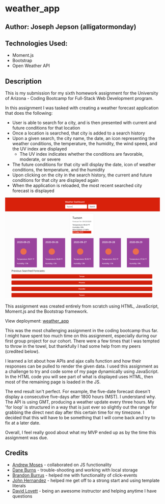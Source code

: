 # weather_app

## Author: Joseph Jepson (alligatormonday)

## Technologies Used:

* Moment.js
* Bootstrap
* Open Weather API

## Description 

This is my submission for my sixth homework assignment for the University of Arizona - Coding Bootcamp for Full-Stack Web Development program.

In this assignment I was tasked with creating a weather forecast application that does the following: 
* User is able to search for a city, and is then presented with current and future conditions for that location
* Once a location is searched, that city is added to a search history
* Upon a given search, the city name, the date, an icon representing the weather conditions, the temperature, the humidity, the wind speed, and the UV index are displayed
    * The UV index indicates whether the conditions are favorable, moderate, or severe
* The future conditions for that city will display the date, icon of weather conditions, the temperature, and the humidity
* Upon clicking on the city in the search history, the current and future conditions for that city are displayed again
* When the application is reloaded, the most recent searched city forecast is displayed

![Image of weather application](/image/screenshot.png)

This assignment was created entirely from scratch using HTML, JavaScript, Moment.js and the Bootstrap framework.

View deployment: [weather_app](https://alligatormonday.github.io/weather_app/)

This was the most challenging assignment in the coding bootcamp thus far. I might have spent too much time on this assignment, especially during our first group project for our cohort. There were a few times that I was tempted to throw in the towel, but thankfully I had some help from my peers (credited below).

I learned a lot about how APIs and ajax calls function and how their responses can be pulled to render the given data. I used this assignment as a challenge to try and code some of my page dynamically using JavaScript. In the HTML code you will see part of what is displayed uses HTML, then most of the remaining page is loaded in the JS. 

The end result isn't perfect. For example, the five-date forecast doesn't display a consecutive five-days after 1800 hours (MST). I understand why. The API is using GMT, producing a weather update every three hours. My 'for loop' is structured in a way that is just ever so slightly out the range for grabbing the direct next day after this certain time for my timezone. I decided that this will have to be something that I will come back and try to fix at a later date. 

Overall, I feel really good about what my MVP ended up as by the time this assignment was due. 

## Credits

* [Andrew Moses](https://github.com/andrewmosesdrive) - collaborated on JS functionality
* [Dane Burns](https://github.com/daneburns) - trouble-shooting and working with local storage
* [Brandon Burrus](https://github.com/BrandonBurrus) - helped me with functionality of click-events
* [John Hernandez](https://github.com/jdhern17) - helped me get off to a strong start and using template literals
* [David Lovett](https://github.com/davidevanlovett) - being an awesome instructor and helping anytime I have questions
